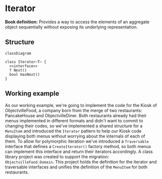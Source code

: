 # Iterator

**Book definition:** Provides a way to access the elements of an aggregate object sequentially without exposing its underlying representation.

## Structure

```mermaid
classDiagram

class Iterator~T~ {
  <<interface>>
  T Next()
  bool HasNext()
}

```

## Working example

As our working example, we're going to implement the code for the Kiosk of ObjectvilleFood, a company born from the merge of two restaurants: PancakeHouse and ObjectvilleDiner.
Both restaurants already had their menus implemented in different formats and didn't want to commit to changing their codes, so we've implemented a shared structure for a `MenuItem` and introduced the `Iterator` pattern to help our Kiosk code displaying both menus without worrying about the internals of each of them. To allow for polymorphic iteration we've introduced a `Traversable` interface that defines a `CreateIterator()` factory method, so both menus can implement this interface and return their iterators accordingly. A class library project was created to support the migration: `ObjectvilleFood.Domain`. This project holds the definition for the iterator and traversable interfaces and unifies the definition of the `MenuItem` for both restaurants.
